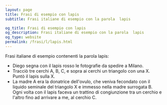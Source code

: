 ```yaml
---
layout: page
title: Frasi di esempio con lapis 
subtitle: Frasi italiane di esempio con la parola  lapis

og_title: Frasi di esempio con lapis 
og_description: Frasi italiane di esempio con la parola  lapis
og_type: website
permalink: /frasi/l/lapis.html
---
```


Frasi italiane di esempio contenenti la parola lapis:


- Diego segna con il lapis rosso le fotografie da spedire a Milano.
- Tracciò tre cerchi A, B, C, e sopra ai cerchi un triangolo con una X. Puntò il lapis sulla X.
- La madre A era la donatrice dell'ovulo, che veniva fecondato con il liquido seminale del triangolo X e immesso nella madre surrogata B. Ogni volta con il lapis faceva un trattino di congiunzione tra un cerchio e l'altro fino ad arrivare a me, al cerchio C.
